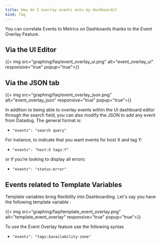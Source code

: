 ```yaml
---
title: How do I overlay events onto my dashboards?
kind: faq
---
```


You can correlate Events to Metrics on Dashboards thanks to the Event Overlay Feature.

## Via the UI Editor

{{< img src="graphing/faq/event_overlay_ui.png" alt="event_overlay_ui" responsive="true" popup="true">}}

## Via the JSON tab
{{< img src="graphing/faq/event_overlay_json.png" alt="event_overlay_json" responsive="true" popup="true">}}

In addition to being able to overlay events within the UI dashboard editor through the search field, you can also modify the JSON to add any event from Datadog. The general format is:

* `"events": "search query"`

For instance, to indicate that you want events for host X and tag Y:

* `"events": "host:X tags:Y"`

or if you’re looking to display all errors:

* `"events": "status:error"`

## Events related to Template Variables

Template variables bring flexibility into Dashboarding.
Let's say you have the following template variable :

{{< img src="graphing/faq/template_event_overlay.png" alt="template_event_overlay" responsive="true" popup="true">}}

To use the Event Overlay feature use the following syntax

* `"events": "tags:$availability-zone"`